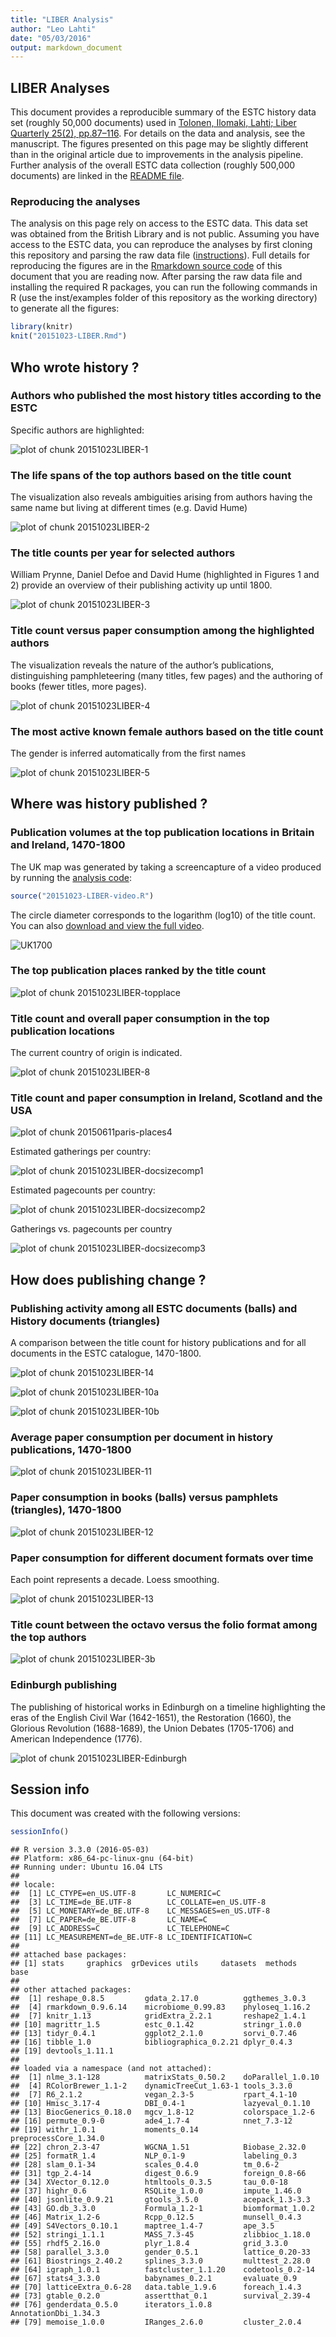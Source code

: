 ```yaml
---
title: "LIBER Analysis"
author: "Leo Lahti"
date: "05/03/2016"
output: markdown_document
---
```


## LIBER Analyses



This document provides a reproducible summary of the ESTC history data set (roughly 50,000 documents) used in [Tolonen, Ilomaki, Lahti; Liber Quarterly 25(2), pp.87–116](http://doi.org/10.18352/lq.10112). For details on the data and analysis, see the manuscript. The figures presented on this page may be slightly different than in the original article due to improvements in the analysis pipeline. Further analysis of the overall ESTC data collection (roughly 500,000 documents) are linked in the [README file](https://github.com/rOpenGov/estc). 


### Reproducing the analyses

The analysis on this page rely on access to the ESTC data. This data set was obtained from the British Library and is not public. Assuming you have access to the ESTC data, you can reproduce the analyses by first cloning this repository and parsing the raw data file ([instructions](https://github.com/rOpenGov/estc/blob/master/vignettes/tutorial.md)). Full details for reproducing the figures are in the [Rmarkdown source code](https://github.com/rOpenGov/estc/blob/master/inst/examples/20151023-LIBER.Rmd) of this document that you are reading now. After parsing the raw data file and installing the required R packages, you can run the following commands in R (use the inst/examples folder of this repository as the working directory) to generate all the figures:



```r
library(knitr)
knit("20151023-LIBER.Rmd")
```





## Who wrote history ?

### Authors who published the most history titles according to the ESTC

Specific authors are highlighted:

![plot of chunk 20151023LIBER-1](figure_20151023_LIBER/20151023LIBER-1-1.png)


### The life spans of the top authors based on the title count

The visualization also reveals ambiguities arising from authors having the same name but living at different times (e.g. David Hume)

![plot of chunk 20151023LIBER-2](figure_20151023_LIBER/20151023LIBER-2-1.png)


### The title counts per year for selected authors

William Prynne, Daniel Defoe and David Hume (highlighted in Figures 1 and 2) provide an overview of their publishing activity up until 1800.

![plot of chunk 20151023LIBER-3](figure_20151023_LIBER/20151023LIBER-3-1.png)


### Title count versus paper consumption among the highlighted authors

The visualization reveals the nature of the author’s publications, distinguishing pamphleteering (many titles, few pages) and the authoring of books (fewer titles, more pages).

![plot of chunk 20151023LIBER-4](figure_20151023_LIBER/20151023LIBER-4-1.png)


### The most active known female authors based on the title count

The gender is inferred automatically from the first names

![plot of chunk 20151023LIBER-5](figure_20151023_LIBER/20151023LIBER-5-1.png)

## Where was history published ?

### Publication volumes at the top publication locations in Britain and Ireland, 1470-1800

The UK map was generated by taking a screencapture of a video produced by running the [analysis code](20151023-LIBER-video.R):


```r
source("20151023-LIBER-video.R")
```

The circle diameter corresponds to the logarithm (log10) of the title count. You can also [download and view the full video](https://raw.githubusercontent.com/rOpenGov/estc/master/inst/examples/figure_20151023_LIBER/liber.mp4).

![UK1700](uk1700.png)


### The top publication places ranked by the title count

![plot of chunk 20151023LIBER-topplace](figure_20151023_LIBER/20151023LIBER-topplace-1.png)



### Title count and overall paper consumption in the top publication locations

The current country of origin is indicated.

![plot of chunk 20151023LIBER-8](figure_20151023_LIBER/20151023LIBER-8-1.png)



### Title count and paper consumption in Ireland, Scotland and the USA

![plot of chunk 20150611paris-places4](figure_20151023_LIBER/20150611paris-places4-1.png)


Estimated gatherings per country:

![plot of chunk 20151023LIBER-docsizecomp1](figure_20151023_LIBER/20151023LIBER-docsizecomp1-1.png)

Estimated pagecounts per country:

![plot of chunk 20151023LIBER-docsizecomp2](figure_20151023_LIBER/20151023LIBER-docsizecomp2-1.png)

Gatherings vs. pagecounts per country

![plot of chunk 20151023LIBER-docsizecomp3](figure_20151023_LIBER/20151023LIBER-docsizecomp3-1.png)

## How does publishing change ?

### Publishing activity among all ESTC documents (balls) and History documents (triangles)

A comparison between the title count for history publications and for all documents in the ESTC catalogue, 1470-1800.

![plot of chunk 20151023LIBER-14](figure_20151023_LIBER/20151023LIBER-14-1.png)



![plot of chunk 20151023LIBER-10a](figure_20151023_LIBER/20151023LIBER-10a-1.png)



![plot of chunk 20151023LIBER-10b](figure_20151023_LIBER/20151023LIBER-10b-1.png)


### Average paper consumption per document in history publications, 1470-1800

![plot of chunk 20151023LIBER-11](figure_20151023_LIBER/20151023LIBER-11-1.png)




### Paper consumption in books (balls) versus pamphlets (triangles), 1470-1800

![plot of chunk 20151023LIBER-12](figure_20151023_LIBER/20151023LIBER-12-1.png)


### Paper consumption for different document formats over time

Each point represents a decade. Loess smoothing.

![plot of chunk 20151023LIBER-13](figure_20151023_LIBER/20151023LIBER-13-1.png)

### Title count between the octavo versus the folio format among the top authors

![plot of chunk 20151023LIBER-3b](figure_20151023_LIBER/20151023LIBER-3b-1.png)

### Edinburgh publishing

The publishing of historical works in Edinburgh on a timeline highlighting the eras of the English Civil War (1642-1651), the Restoration (1660), the Glorious Revolution (1688-1689), the Union Debates (1705-1706) and American Independence (1776).

![plot of chunk 20151023LIBER-Edinburgh](figure_20151023_LIBER/20151023LIBER-Edinburgh-1.png)

## Session info

This document was created with the following versions:


```r
sessionInfo()
```

```
## R version 3.3.0 (2016-05-03)
## Platform: x86_64-pc-linux-gnu (64-bit)
## Running under: Ubuntu 16.04 LTS
## 
## locale:
##  [1] LC_CTYPE=en_US.UTF-8       LC_NUMERIC=C              
##  [3] LC_TIME=de_BE.UTF-8        LC_COLLATE=en_US.UTF-8    
##  [5] LC_MONETARY=de_BE.UTF-8    LC_MESSAGES=en_US.UTF-8   
##  [7] LC_PAPER=de_BE.UTF-8       LC_NAME=C                 
##  [9] LC_ADDRESS=C               LC_TELEPHONE=C            
## [11] LC_MEASUREMENT=de_BE.UTF-8 LC_IDENTIFICATION=C       
## 
## attached base packages:
## [1] stats     graphics  grDevices utils     datasets  methods   base     
## 
## other attached packages:
##  [1] reshape_0.8.5         gdata_2.17.0          ggthemes_3.0.3       
##  [4] rmarkdown_0.9.6.14    microbiome_0.99.83    phyloseq_1.16.2      
##  [7] knitr_1.13            gridExtra_2.2.1       reshape2_1.4.1       
## [10] magrittr_1.5          estc_0.1.42           stringr_1.0.0        
## [13] tidyr_0.4.1           ggplot2_2.1.0         sorvi_0.7.46         
## [16] tibble_1.0            bibliographica_0.2.21 dplyr_0.4.3          
## [19] devtools_1.11.1      
## 
## loaded via a namespace (and not attached):
##  [1] nlme_3.1-128          matrixStats_0.50.2    doParallel_1.0.10    
##  [4] RColorBrewer_1.1-2    dynamicTreeCut_1.63-1 tools_3.3.0          
##  [7] R6_2.1.2              vegan_2.3-5           rpart_4.1-10         
## [10] Hmisc_3.17-4          DBI_0.4-1             lazyeval_0.1.10      
## [13] BiocGenerics_0.18.0   mgcv_1.8-12           colorspace_1.2-6     
## [16] permute_0.9-0         ade4_1.7-4            nnet_7.3-12          
## [19] withr_1.0.1           moments_0.14          preprocessCore_1.34.0
## [22] chron_2.3-47          WGCNA_1.51            Biobase_2.32.0       
## [25] formatR_1.4           NLP_0.1-9             labeling_0.3         
## [28] slam_0.1-34           scales_0.4.0          tm_0.6-2             
## [31] tgp_2.4-14            digest_0.6.9          foreign_0.8-66       
## [34] XVector_0.12.0        htmltools_0.3.5       tau_0.0-18           
## [37] highr_0.6             RSQLite_1.0.0         impute_1.46.0        
## [40] jsonlite_0.9.21       gtools_3.5.0          acepack_1.3-3.3      
## [43] GO.db_3.3.0           Formula_1.2-1         biomformat_1.0.2     
## [46] Matrix_1.2-6          Rcpp_0.12.5           munsell_0.4.3        
## [49] S4Vectors_0.10.1      maptree_1.4-7         ape_3.5              
## [52] stringi_1.1.1         MASS_7.3-45           zlibbioc_1.18.0      
## [55] rhdf5_2.16.0          plyr_1.8.4            grid_3.3.0           
## [58] parallel_3.3.0        gender_0.5.1          lattice_0.20-33      
## [61] Biostrings_2.40.2     splines_3.3.0         multtest_2.28.0      
## [64] igraph_1.0.1          fastcluster_1.1.20    codetools_0.2-14     
## [67] stats4_3.3.0          babynames_0.2.1       evaluate_0.9         
## [70] latticeExtra_0.6-28   data.table_1.9.6      foreach_1.4.3        
## [73] gtable_0.2.0          assertthat_0.1        survival_2.39-4      
## [76] genderdata_0.5.0      iterators_1.0.8       AnnotationDbi_1.34.3 
## [79] memoise_1.0.0         IRanges_2.6.0         cluster_2.0.4
```

